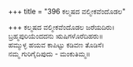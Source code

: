 +++
title = "396 ಕಲ್ಮಷದ ವಲ್ಮೀಕವೆಂದೊಡಲ"

+++
ಕಲ್ಮಷದ ವಲ್ಮೀಕವೆಂದೊಡಲ ಜರೆಯದಿರು।  
ಬ್ರಹ್ಮಪುರಿಯೆಂದದನು ಋಷಿಗಳೊರೆದಿಹರು॥  
ಹಮ್ಮುಳ್ಳ ಹಯವ ಕಾಪಿಟ್ಟು ಕಡಿವಣ ತೊಡಿಸೆ।  
ನಮ್ಮ ಗುರಿಗೈದಿಪುದು - ಮಂಕುತಿಮ್ಮ॥  
